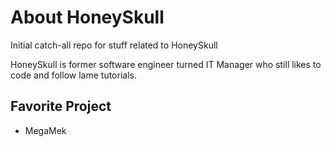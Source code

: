 # About HoneySkull
Initial catch-all repo for stuff related to HoneySkull

HoneySkull is former software engineer turned IT Manager who still likes to code and follow lame tutorials.

## Favorite Project
* MegaMek
